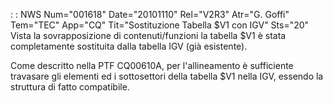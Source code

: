  :  : NWS Num="001618" Date="20101110" Rel="V2R3" Atr="G. Goffi" Tem="TEC" App="CQ" Tit="Sostituzione Tabella $V1 con IGV" Sts="20"
Vista la sovrapposizione di contenuti/funzioni la tabella $V1 è stata completamente sostituita dalla tabella IGV (già esistente).

Come descritto nella PTF CQ00610A, per l'allineamento è sufficiente travasare gli elementi ed i sottosettori della tabella $V1 nella IGV, essendo la struttura di fatto compatibile.
